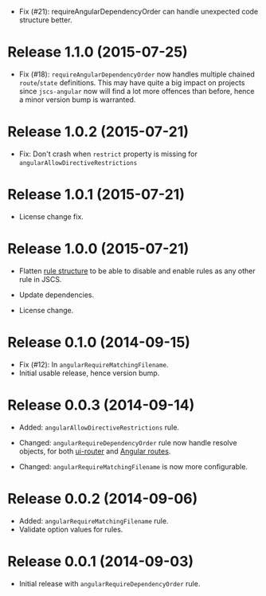 - Fix (#21): requireAngularDependencyOrder can handle unexpected code structure better.

# Release 1.1.0 (2015-07-25)

- Fix (#18): `requireAngularDependencyOrder` now handles multiple chained `route`/`state`
  definitions. This may have quite a big impact on projects since `jscs-angular` now will
  find a lot more offences than before, hence a minor version bump is warranted.

# Release 1.0.2 (2015-07-21)

- Fix: Don't crash when `restrict` property is missing for `angularAllowDirectiveRestrictions`

# Release 1.0.1 (2015-07-21)

- License change fix.

# Release 1.0.0 (2015-07-21)

- Flatten [rule structure](flatten-link) to be able to disable and enable rules as any other rule in JSCS.
- Update dependencies.
- License change.

  [flatten-link]: https://github.com/tregusti/jscs-angular/commit/2e9336586e72ef4448370e245deceb9d90d82a73

# Release 0.1.0 (2014-09-15)

- Fix (#12): In `angularRequireMatchingFilename`.
- Initial usable release, hence version bump.

# Release 0.0.3 (2014-09-14)

- Added: `angularAllowDirectiveRestrictions` rule.
- Changed: `angularRequireDependencyOrder` rule now handle resolve objects, for both
  [ui-router][ui-router] and [Angular routes][ng-route].
- Changed: `angularRequireMatchingFilename` is now more configurable.

  [ng-route]: https://docs.angularjs.org/tutorial/step_07
  [ui-router]: http://angular-ui.github.io/ui-router/

# Release 0.0.2 (2014-09-06)

- Added: `angularRequireMatchingFilename` rule.
- Validate option values for rules.

# Release 0.0.1 (2014-09-03)

- Initial release with `angularRequireDependencyOrder` rule.
